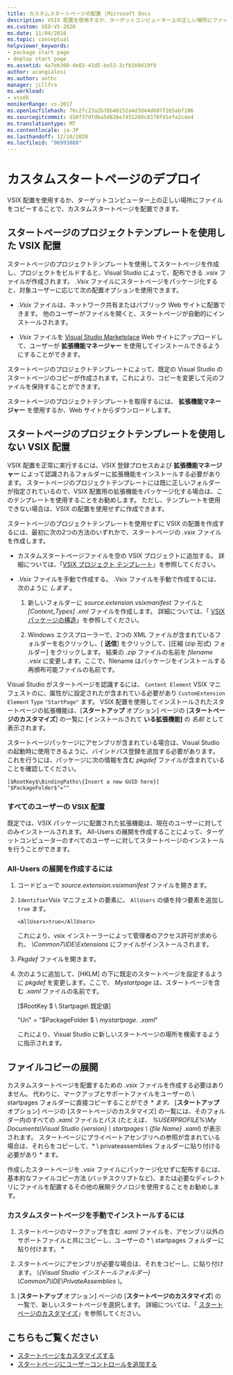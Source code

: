 ```yaml
---
title: カスタムスタートページの配置 |Microsoft Docs
description: VSIX 配置を使用するか、ターゲットコンピューター上の正しい場所にファイルをコピーして、カスタムスタートページを展開する方法について説明します。
ms.custom: SEO-VS-2020
ms.date: 11/04/2016
ms.topic: conceptual
helpviewer_keywords:
- package start page
- deploy start page
ms.assetid: 4a7eb360-de83-41d5-be53-3cfb160d19f9
author: acangialosi
ms.author: anthc
manager: jillfra
ms.workload:
- vssdk
monikerRange: vs-2017
ms.openlocfilehash: 76c2fc23a2b76b48152a4d3d44d687f165abf106
ms.sourcegitcommit: d10f37dfdba5d826e7451260c8370fd1efa2c4e4
ms.translationtype: MT
ms.contentlocale: ja-JP
ms.lasthandoff: 12/10/2020
ms.locfileid: "96993888"
---
```

# <a name="deploy-custom-start-pages"></a>カスタムスタートページのデプロイ

VSIX 配置を使用するか、ターゲットコンピューター上の正しい場所にファイルをコピーすることで、カスタムスタートページを配置できます。

## <a name="vsix-deployment-by-using-the-start-page-project-template"></a>スタートページのプロジェクトテンプレートを使用した VSIX 配置

スタートページのプロジェクトテンプレートを使用してスタートページを作成し、プロジェクトをビルドすると、Visual Studio によって、配布できる *.vsix* ファイルが作成されます。 *.Vsix* ファイルにスタートページをパッケージ化すると、対象ユーザーに応じて次の配置オプションを使用できます。

- *.Vsix* ファイルは、ネットワーク共有またはパブリック Web サイトに配置できます。 他のユーザーがファイルを開くと、スタートページが自動的にインストールされます。

- *.Vsix* ファイルを [Visual Studio Marketplace](https://marketplace.visualstudio.com/) Web サイトにアップロードして、ユーザーが **拡張機能マネージャー** を使用してインストールできるようにすることができます。

スタートページのプロジェクトテンプレートによって、既定の Visual Studio のスタートページのコピーが作成されます。これにより、コピーを変更して元のファイルを保持することができます。

スタートページのプロジェクトテンプレートを取得するには、 **拡張機能マネージャー** を使用するか、Web サイトからダウンロードします。

## <a name="vsix-deployment-without-using-the-start-page-project-template"></a>スタートページのプロジェクトテンプレートを使用しない VSIX 配置
 VSIX 配置を正常に実行するには、VSIX 登録プロセスおよび **拡張機能マネージャー** によって認識されるフォルダーに拡張機能をインストールする必要があります。 スタートページのプロジェクトテンプレートには既に正しいフォルダーが指定されているので、VSIX 配置用の拡張機能をパッケージ化する場合は、このテンプレートを使用することをお勧めします。 ただし、テンプレートを使用できない場合は、VSIX の配置を使用せずに作成できます。

 スタートページのプロジェクトテンプレートを使用せずに VSIX の配置を作成するには、最初に次の2つの方法のいずれかで、スタートページの *.vsix* ファイルを作成します。

- カスタムスタートページファイルを空の VSIX プロジェクトに追加する。 詳細については、「[VSIX プロジェクト テンプレート](../extensibility/vsix-project-template.md)」を参照してください。

- *.Vsix* ファイルを手動で作成する。 .Vsix ファイルを手動で作成するには、次のように *します* 。

   1. 新しいフォルダーに *source.extension.vsixmanifest* ファイルと *[Content_Types] .xml* ファイルを作成します。 詳細については、「 [VSIX パッケージの構造](../extensibility/anatomy-of-a-vsix-package.md)」を参照してください。

   2. Windows エクスプローラーで、2つの XML ファイルが含まれているフォルダーを右クリックし、[ **送信**] をクリックして、[圧縮 (zip 形式) フォルダー] をクリックします。 結果の *.zip* ファイルの名前を *filename .vsix* に変更します。ここで、filename はパッケージをインストールする再頒布可能ファイルの名前です。

Visual Studio がスタートページを認識するには、 `Content Element` VSIX マニフェストのに、属性がに設定されたが含まれている必要があり `CustomExtension Element` `Type` `"StartPage"` ます。 VSIX 配置を使用してインストールされたスタートページの拡張機能は、[**スタートアップ** オプション] ページの [**スタートページのカスタマイズ**] の一覧に [インストールされて **いる拡張機能]** の *名前* として表示されます。

スタートページパッケージにアセンブリが含まれている場合は、Visual Studio の起動時に使用できるように、バインドパス登録を追加する必要があります。 これを行うには、パッケージに次の情報を含む *pkgdef* ファイルが含まれていることを確認してください。

```
[$RootKey$\BindingPaths\{Insert a new GUID here}]
"$PackageFolder$"=""
```

### <a name="vsix-deployment-for-all-users"></a>すべてのユーザーの VSIX 配置
 既定では、VSIX パッケージに配置された拡張機能は、現在のユーザーに対してのみインストールされます。 All-Users の展開を作成することによって、ターゲットコンピューターのすべてのユーザーに対してスタートページのインストールを行うことができます。

### <a name="to-create-an-all-users-deployment"></a>All-Users の展開を作成するには

1. コードビューで *source.extension.vsixmanifest* ファイルを開きます。

2. `Identifier`Vsix マニフェストの要素に、 `AllUsers` の値を持つ要素を追加し `true` ます。

    ```
    <AllUsers>true</AllUsers>
    ```

     これにより、vsix インストーラーによって管理者のアクセス許可が求められ、 *\Common7\IDE\Extensions* にファイルがインストールされます。

3. *Pkgdef* ファイルを開きます。

4. 次のように追加して、[HKLM] の下に既定のスタートページを設定するように *pkgdef* を変更します。ここで、 *Mystartpage* は、スタートページを含む *.xaml* ファイルの名前です。

     [$RootKey $ \ Startpage\ 既定値]

     "Uri" = "$PackageFolder $ \\ *mystartpage. .xaml*"

     これにより、Visual Studio に新しいスタートページの場所を検索するように指示されます。

## <a name="file-copy-deployment"></a>ファイルコピーの展開
 カスタムスタートページを配置するための *.vsix* ファイルを作成する必要はありません。 代わりに、マークアップとサポートファイルをユーザーの \ startpages フォルダーに直接コピーすることができ <em> \* ます。*</em>* [**スタートアップ** オプション] ページの [スタートページのカスタマイズ] の一覧には、そのフォルダー内のすべての *.xaml* ファイルとパス (たとえば、 *%USERPROFILE%\My Documents\Visual Studio {version} \ startpages \\ {file Name} .xaml*) が表示されます。 スタートページにプライベートアセンブリへの参照が含まれている場合は、それらをコピーして、* \ privateassemblies フォルダーに貼り付ける必要があり \* ます。

 作成したスタートページを *.vsix* ファイルにパッケージ化せずに配布するには、基本的なファイルコピー方法 (バッチスクリプトなど)、または必要なディレクトリにファイルを配置するその他の展開テクノロジを使用することをお勧めします。

### <a name="to-manually-install-a-custom-start-page"></a>カスタムスタートページを手動でインストールするには

1. スタートページのマークアップを含む *.xaml* ファイルを、アセンブリ以外のサポートファイルと共にコピーし、ユーザーの * \ startpages フォルダーに貼り付けます。 \*

2. スタートページにアセンブリが必要な場合は、それをコピーし、に貼り付けます。 *\\{Visual Studio インストールフォルダー} \Common7\IDE\PrivateAssemblies \\*。

3. [**スタートアップ** オプション] ページの [**スタートページのカスタマイズ**] の一覧で、新しいスタートページを選択します。 詳細については、「 [スタートページのカスタマイズ](../ide/customizing-the-start-page-for-visual-studio.md)」を参照してください。

## <a name="see-also"></a>こちらもご覧ください

- [スタートページをカスタマイズする](../ide/customizing-the-start-page-for-visual-studio.md)
- [スタートページにユーザーコントロールを追加する](../extensibility/adding-user-control-to-the-start-page.md)
